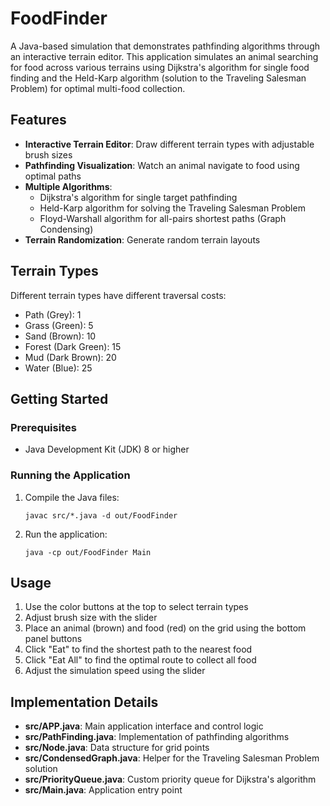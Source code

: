 # FoodFinder

A Java-based simulation that demonstrates pathfinding algorithms through an interactive terrain editor. This application simulates an animal searching for food across various terrains using Dijkstra's algorithm for single food finding and the Held-Karp algorithm (solution to the Traveling Salesman Problem) for optimal multi-food collection.

## Features

- **Interactive Terrain Editor**: Draw different terrain types with adjustable brush sizes
- **Pathfinding Visualization**: Watch an animal navigate to food using optimal paths
- **Multiple Algorithms**:
  - Dijkstra's algorithm for single target pathfinding
  - Held-Karp algorithm for solving the Traveling Salesman Problem
  - Floyd-Warshall algorithm for all-pairs shortest paths (Graph Condensing)
- **Terrain Randomization**: Generate random terrain layouts

## Terrain Types

Different terrain types have different traversal costs:
- Path (Grey): 1
- Grass (Green): 5
- Sand (Brown): 10
- Forest (Dark Green): 15
- Mud (Dark Brown): 20
- Water (Blue): 25

## Getting Started

### Prerequisites
- Java Development Kit (JDK) 8 or higher

### Running the Application

1. Compile the Java files:
   ```
   javac src/*.java -d out/FoodFinder
   ```

2. Run the application:
   ```
   java -cp out/FoodFinder Main
   ```

## Usage

1. Use the color buttons at the top to select terrain types
2. Adjust brush size with the slider
3. Place an animal (brown) and food (red) on the grid using the bottom panel buttons
4. Click "Eat" to find the shortest path to the nearest food
5. Click "Eat All" to find the optimal route to collect all food
6. Adjust the simulation speed using the slider

## Implementation Details

- **src/APP.java**: Main application interface and control logic
- **src/PathFinding.java**: Implementation of pathfinding algorithms
- **src/Node.java**: Data structure for grid points
- **src/CondensedGraph.java**: Helper for the Traveling Salesman Problem solution
- **src/PriorityQueue.java**: Custom priority queue for Dijkstra's algorithm
- **src/Main.java**: Application entry point 